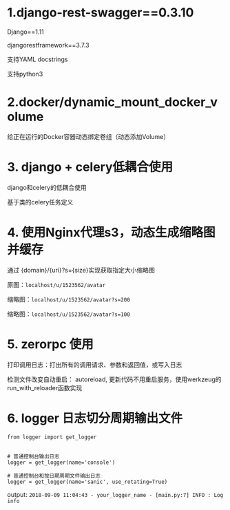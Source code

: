 ﻿# 1.django-rest-swagger==0.3.10

Django==1.11

djangorestframework==3.7.3

支持YAML docstrings

支持python3


# 2.docker/dynamic_mount_docker_volume
 
给正在运行的Docker容器动态绑定卷组（动态添加Volume）


# 3. django + celery低耦合使用

django和celery的低耦合使用

基于类的celery任务定义


# 4. 使用Nginx代理s3，动态生成缩略图并缓存

通过 {domain}/{uri}?s={size}实现获取指定大小缩略图

原图：`localhost/u/1523562/avatar`

缩略图：`localhost/u/1523562/avatar?s=200`

缩略图：`localhost/u/1523562/avatar?s=100`


# 5. zerorpc 使用

打印调用日志：打出所有的调用请求、参数和返回值，或写入日志

检测文件改变自动重启： autoreload, 更新代码不用重启服务，使用werkzeug的run_with_reloader函数实现


# 6. logger 日志切分周期输出文件

```
from logger import get_logger


# 普通控制台输出日志
logger = get_logger(name='console')

# 普通控制台和按日期周期文件输出日志
logger = get_logger(name='sanic', use_rotating=True)

```
output:   `2018-09-09 11:04:43 - your_logger_name - [main.py:7] INFO : Log info`

